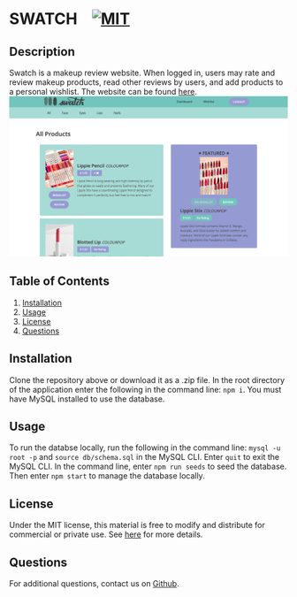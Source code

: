 # SWATCH  &nbsp;&nbsp;&nbsp;[![MIT](https://img.shields.io/badge/license-MIT-yellow?style=for-the-badge)](https://shields.io/)

## Description
Swatch is a makeup review website. When logged in, users may rate and review makeup products, read other reviews by users, and add products to a personal wishlist. The website can be found [here](https://swatch-makeup-reviews.herokuapp.com/).
![Swatch Website](./public/images/swatch-screenshot.png)

## Table of Contents
1. [Installation](#installation)
2. [Usage](#usage)
3. [License](#license)
4. [Questions](#questions)

## Installation
Clone the repository above or download it as a .zip file. In the root directory of the application enter the following in the command line: `npm i`. You must have MySQL installed to use the database.

## Usage
To run the databse locally, run the following in the command line: `mysql -u root -p` and
`source db/schema.sql` in the MySQL CLI. Enter `quit` to exit the MySQL CLI. In the command line, enter `npm run seeds` to seed the database. Then enter `npm start` to manage the database locally.

## License
Under the MIT license, this material is free to modify and distribute for commercial or private use. See [here](https://opensource.org/licenses/MIT) for more details.

## Questions
For additional questions, contact us on [Github](https://github.com/Project-Two-Group-Nine/makeup-review-website.git).

